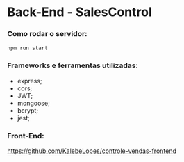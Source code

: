 # Back-End - SalesControl

### Como rodar o servidor: 
`npm run start`

### Frameworks e ferramentas utilizadas:
  * express;
  * cors;
  * JWT;
  * mongoose;
  * bcrypt;
  * jest;

### Front-End:
https://github.com/KalebeLopes/controle-vendas-frontend
